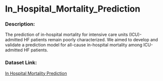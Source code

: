 # In_Hospital_Mortality_Prediction

<h3>Description:</h3>
The prediction of in-hospital mortality for intensive care units (ICU)-admitted HF patients remain poorly characterized. We aimed to develop and validate a prediction model for all-cause in-hospital mortality among ICU-admitted HF patients.

<h3>Dataset Link:</h3>
<a href="https://www.kaggle.com/datasets/saurabhshahane/in-hospital-mortality-prediction" target="_blank">In Hospital Mortality Prediction</a>
